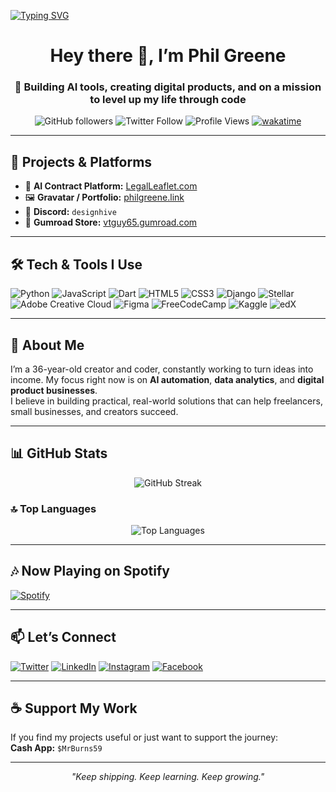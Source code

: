 <!-- ANIMATED TYPING BANNER -->
[![Typing SVG](https://readme-typing-svg.herokuapp.com?font=Fira+Code&size=28&pause=1000&color=00F78C&width=800&lines=Hey%2C+I'm+Phil+Greene!+%F0%9F%91%8B;AI+Automation+%26+Digital+Products+Builder;Creator+of+LegalLeaflet.com;Lifelong+Learner+%26+Open-Source+Contributor)](https://git.io/typing-svg)

<!-- PROFILE HEADER -->
<h1 align="center">Hey there 👋, I’m Phil Greene</h1>
<h3 align="center">🚀 Building AI tools, creating digital products, and on a mission to level up my life through code</h3>

<!-- PROFILE BADGES -->
<p align="center">
  <img alt="GitHub followers" src="https://img.shields.io/github/followers/WebCraftPhil?label=Followers&style=social" />
  <img alt="Twitter Follow" src="https://img.shields.io/twitter/follow/vtguy65?logo=twitter&style=for-the-badge" />
  <img alt="Profile Views" src="https://komarev.com/ghpvc/?username=WebCraftPhil&color=brightgreen" />
  <a href="https://wakatime.com/@60977d89-ba57-4702-bdf2-021b4668c867"><img src="https://wakatime.com/badge/user/60977d89-ba57-4702-bdf2-021b4668c867.svg" alt="wakatime"></a>
</p>

---

## 💼 Projects & Platforms

- 📝 **AI Contract Platform:** [LegalLeaflet.com](https://LegalLeaflet.com)  
- 🖼 **Gravatar / Portfolio:** [philgreene.link](https://philgreene.link)  
- 💬 **Discord:** `designhive`  
- 🛒 **Gumroad Store:** [vtguy65.gumroad.com](https://vtguy65.gumroad.com)  

---

## 🛠 Tech & Tools I Use

![Python](https://img.shields.io/badge/Python-FFD43B?style=for-the-badge&logo=python&logoColor=blue)
![JavaScript](https://img.shields.io/badge/javascript-%23323330.svg?style=for-the-badge&logo=javascript&logoColor=%23F7DF1E)
![Dart](https://img.shields.io/badge/dart-%230175C2.svg?style=for-the-badge&logo=dart&logoColor=white)
![HTML5](https://img.shields.io/badge/html5-%23E34F26.svg?style=for-the-badge&logo=html5&logoColor=white)
![CSS3](https://img.shields.io/badge/css3-%231572B6.svg?style=for-the-badge&logo=css3&logoColor=white)
![Django](https://img.shields.io/badge/django-%23092E20.svg?style=for-the-badge&logo=django&logoColor=white)
![Stellar](https://img.shields.io/badge/Stellar-7D00FF?style=for-the-badge&logo=Stellar&logoColor=white)
![Adobe Creative Cloud](https://img.shields.io/badge/Adobe%20Creative%20Cloud-DA1F26.svg?style=for-the-badge&logo=Adobe%20Creative%20Cloud&logoColor=white)
![Figma](https://img.shields.io/badge/figma-%23F24E1E.svg?style=for-the-badge&logo=figma&logoColor=white)
![FreeCodeCamp](https://img.shields.io/badge/Freecodecamp-%23123.svg?&style=for-the-badge&logo=freecodecamp&logoColor=green)
![Kaggle](https://img.shields.io/badge/Kaggle-035a7d?style=for-the-badge&logo=kaggle&logoColor=white)
![edX](https://img.shields.io/badge/edX-%2302262B.svg?style=for-the-badge&logo=edX&logoColor=white)

---

## 🎯 About Me

I’m a 36-year-old creator and coder, constantly working to turn ideas into income. My focus right now is on **AI automation**, **data analytics**, and **digital product businesses**.  
I believe in building practical, real-world solutions that can help freelancers, small businesses, and creators succeed.

---

## 📊 GitHub Stats

<p align="center">
  <img src="https://streak-stats.demolab.com?user=WebCraftPhil&theme=tokyonight" alt="GitHub Streak"/>
</p>

### 🔝 Top Languages

<p align="center">
  <img src="https://github-readme-stats.vercel.app/api/top-langs/?username=WebCraftPhil&layout=compact&theme=tokyonight" alt="Top Languages"/>
</p>

---

## 🎶 Now Playing on Spotify
[![Spotify](https://novatorem.bgstatic.vercel.app/api/spotify)](https://open.spotify.com/user/your-spotify-username)

---

## 📫 Let’s Connect

[![Twitter](https://img.shields.io/badge/Twitter-%231DA1F2.svg?&style=for-the-badge&logo=Twitter&logoColor=white)](https://twitter.com/vtguy65)
[![LinkedIn](https://img.shields.io/badge/LinkedIn-%230077B5.svg?&style=for-the-badge&logo=Linkedin&logoColor=white)](https://linkedin.com/in/phil.greene1)
[![Instagram](https://img.shields.io/badge/Instagram-%23E4405F.svg?&style=for-the-badge&logo=Instagram&logoColor=white)](https://instagram.com/vtguy59)
[![Facebook](https://img.shields.io/badge/Facebook-%231877F2.svg?&style=for-the-badge&logo=Facebook&logoColor=white)](https://www.facebook.com/phil.greene1?mibextid=LQQJ4d)

---

## ☕ Support My Work

If you find my projects useful or just want to support the journey:  
**Cash App:** `$MrBurns59`  

---

<p align="center"><i>"Keep shipping. Keep learning. Keep growing."</i></p>